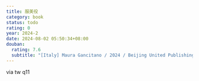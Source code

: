 ```yaml
---
title: 服美役
category: book
status: todo
rating: 0
year: 2024-2
date: 2024-08-02 05:50:34+08:00
douban:
  rating: 7.6
  subtitle: "[Italy] Maura Gancitano / 2024 / Beijing United Publishing Co."
---
```


via tw q11
